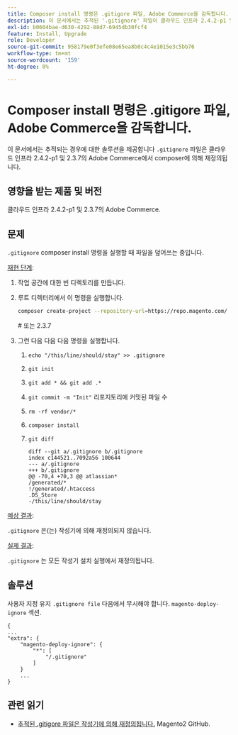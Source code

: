 ```yaml
---
title: Composer install 명령은 .gitigore 파일, Adobe Commerce을 감독합니다.
description: 이 문서에서는 추적된 '.gitignore' 파일이 클라우드 인프라 2.4.2-p1 및 2.3.7의 Adobe Commerce에서 작성기에 의해 재정의되는 경우에 대한 솔루션을 제공합니다.
exl-id: b0604bae-d630-4292-88d7-6945db30fcf4
feature: Install, Upgrade
role: Developer
source-git-commit: 958179e0f3efe08e65ea8b0c4c4e1015e3c5bb76
workflow-type: tm+mt
source-wordcount: '159'
ht-degree: 0%

---
```


# Composer install 명령은 .gitigore 파일, Adobe Commerce을 감독합니다.

이 문서에서는 추적되는 경우에 대한 솔루션을 제공합니다 `.gitignore` 파일은 클라우드 인프라 2.4.2-p1 및 2.3.7의 Adobe Commerce에서 composer에 의해 재정의됩니다.

## 영향을 받는 제품 및 버전

클라우드 인프라 2.4.2-p1 및 2.3.7의 Adobe Commerce.

## 문제

`.gitignore` composer install 명령을 실행할 때 파일을 덮어쓰는 중입니다.

<u>재현 단계</u>:


1. 작업 공간에 대한 빈 디렉토리를 만듭니다.
1. 루트 디렉터리에서 이 명령을 실행합니다.

   ```bash
   composer create-project --repository-url=https://repo.magento.com/ magento/project-community-edition:2.4.2-p1.
   ```

   \# 또는 2.3.7

1. 그런 다음 다음 다음 명령을 실행합니다.
   1. `echo "/this/line/should/stay" >> .gitignore`
   1. `git init`
   1. `git add * && git add .*`
   1. `git commit -m "Init"` 리포지토리에 커밋된 파일 수
   1. `rm -rf vendor/*`
   1. `composer install`
   1. `git diff`

      ```git
      diff --git a/.gitignore b/.gitignore
      index c144521..7092a56 100644
      --- a/.gitignore
      +++ b/.gitignore
      @@ -70,4 +70,3 @@ atlassian*
      /generated/*
      !/generated/.htaccess
      .DS_Store
      -/this/line/should/stay
      ```

<u>예상 결과</u>:

`.gitignore` 은(는) 작성기에 의해 재정의되지 않습니다.

<u>실제 결과</u>:

`.gitignore` 는 모든 작성기 설치 실행에서 재정의됩니다.

## 솔루션

사용자 지정 유지 `.gitignore file` 다음에서 무시해야 합니다. `magento-deploy-ignore` 섹션.

```git
{
...
"extra": {
    "magento-deploy-ignore": {
        "*": [
            "/.gitignore"
        ]
    }
    ...
}
```


## 관련 읽기

* [추적된 .gitigore 파일은 작성기에 의해 재정의됩니다.](https://github.com/magento/magento2/issues/32888) Magento2 GitHub.
